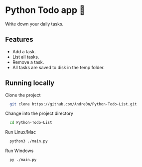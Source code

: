 # Python Todo app 📝

Write down your daily tasks.

## Features

- Add a task.
- List all tasks.
- Remove a task.
- All tasks are saved to disk in the temp folder.

## Running locally

Clone the project

```bash
  git clone https://github.com/Andre0n/Python-Todo-List.git
```

Change into the project directory

```bash
  cd Python-Todo-List
```

Run Linux/Mac

```bash
  python3 ./main.py
```

Run Windows

```bash
  py ./main.py
```
